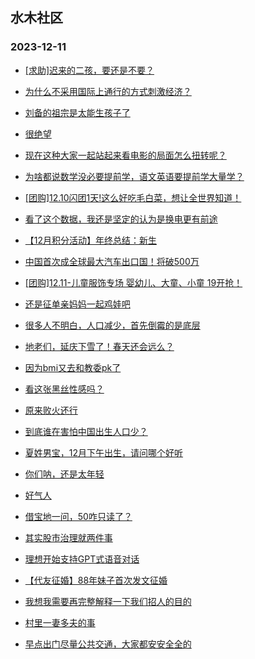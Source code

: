 ## 水木社区 
### 2023-12-11

+ [[求助]迟来的二孩，要还是不要？](https://www.mysmth.net/nForum/article/Children/932718474)

+ [为什么不采用国际上通行的方式刺激经济？](https://www.mysmth.net/nForum/article/WorkLife/3456118)

+ [刘备的祖宗是太能生孩子了](https://www.mysmth.net/nForum/article/Joke/4140861)

+ [很绝望](https://www.mysmth.net/nForum/article/FamilyLife/1766518080)

+ [现在这种大家一起站起来看电影的局面怎么扭转呢？](https://www.mysmth.net/nForum/article/PreUnivEdu/130122)

+ [为啥都说数学没必要提前学，语文英语要提前学大量学？](https://www.mysmth.net/nForum/article/ChildEducation/2320085)

+ [[团购]12.10闪团1天!这么好吃毛白菜，想让全世界知道！](https://www.mysmth.net/nForum/article/ADAgent_TG/1313951)

+ [看了这个数据，我还是坚定的认为是换电更有前途](https://www.mysmth.net/nForum/article/GreenAuto/1424509)

+ [【12月积分活动】年终总结：新生](https://www.mysmth.net/nForum/article/Age/20322778)

+ [中国首次成全球最大汽车出口国！将破500万](https://www.mysmth.net/nForum/article/AutoWorld/1944736011)

+ [[团购]12.11-儿童服饰专场 婴幼儿、大童、小童 19开抢！](https://www.mysmth.net/nForum/article/ADAgent_TG/1314008)

+ [还是征单亲妈妈一起鸡娃吧](https://www.mysmth.net/nForum/article/Divorce/2054931)

+ [很多人不明白，人口减少，首先倒霉的是底层](https://www.mysmth.net/nForum/article/FamilyLife/1766519127)

+ [地老们，延庆下雪了！春天还会远么？](https://www.mysmth.net/nForum/article/Tooooold/388904)

+ [因为bmi又去和教委pk了](https://www.mysmth.net/nForum/article/ChildEducation/2320452)

+ [看这张黑丝性感吗？](https://www.mysmth.net/nForum/article/Elite/2841838)

+ [原来败火还行](https://www.mysmth.net/nForum/article/MyFamily/202543)

+ [到底谁在害怕中国出生人口少？](https://www.mysmth.net/nForum/article/FamilyLife/1766518383)

+ [夏姓男宝，12月下午出生，请问哪个好听](https://www.mysmth.net/nForum/article/Children/932718488)

+ [你们呐，还是太年轻](https://www.mysmth.net/nForum/article/Stock/10716719)

+ [好气人](https://www.mysmth.net/nForum/article/Age/20322982)

+ [借宝地一问，50咋只读了？](https://www.mysmth.net/nForum/article/OldSongs/407153)

+ [其实股市治理就两件事](https://www.mysmth.net/nForum/article/Stock/10717478)

+ [理想开始支持GPT式语音对话](https://www.mysmth.net/nForum/article/GreenAuto/1424945)

+ [【代友征婚】88年妹子首次发文征婚](https://www.mysmth.net/nForum/article/PieLove/2870836)

+ [我想我需要再完整解释一下我们招人的目的](https://www.mysmth.net/nForum/article/WorkLife/3457445)

+ [村里一妻多夫的事](https://www.mysmth.net/nForum/article/MyFamily/202330)

+ [早点出门尽量公共交通，大家都安安全全的](https://www.mysmth.net/nForum/article/AutoWorld/1944738490)


